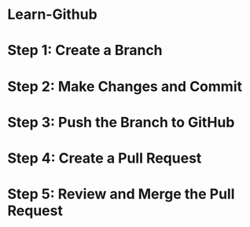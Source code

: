 # Learn-Github
<h1>Step 1: Create a Branch</h1>
<h1>Step 2: Make Changes and Commit</h1>
<h1>Step 3: Push the Branch to GitHub</h1>
<h1>Step 4: Create a Pull Request</h1>
<h1>Step 5: Review and Merge the Pull Request</h1>

